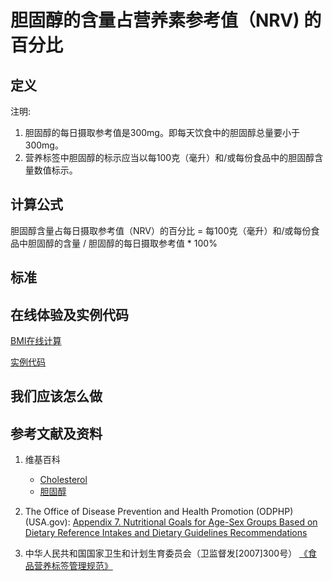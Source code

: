 # 胆固醇的含量占营养素参考值（NRV) 的百分比

## 定义

注明:

1. 胆固醇的每日摄取参考值是300mg。即每天饮食中的胆固醇总量要小于300mg。
2. 营养标签中胆固醇的标示应当以每100克（毫升）和/或每份食品中的胆固醇含量数值标示。

## 计算公式

胆固醇含量占每日摄取参考值（NRV）的百分比 = 每100克（毫升）和/或每份食品中胆固醇的含量 / 胆固醇的每日摄取参考值 * 100%

## 标准

## 在线体验及实例代码

[BMI在线计算](https://jsfiddle.net/quanbinn/0oruex3k/)

[实例代码]()

## 我们应该怎么做

## 参考文献及资料

1. 维基百科
	- [Cholesterol](https://en.wikipedia.org/wiki/Cholesterol)
	- [胆固醇](https://zh.wikipedia.org/wiki/%E8%86%BD%E5%9B%BA%E9%86%87)

2. The Office of Disease Prevention and Health Promotion (ODPHP) (USA.gov): [Appendix 7. Nutritional Goals for Age-Sex Groups Based on Dietary Reference Intakes and Dietary Guidelines Recommendations](https://health.gov/dietaryguidelines/2015/guidelines/appendix-7/)

3. 中华人民共和国国家卫生和计划生育委员会（卫监督发[2007]300号） [《食品营养标签管理规范》](http://www.nhfpc.gov.cn/sps/s3593/200804/e6c1613d28004cf095546ab84723834b.shtml)

